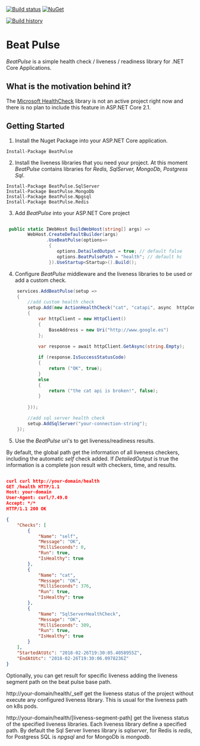 [![Build status](https://ci.appveyor.com/api/projects/status/fqcak0q6q83f730c?svg=true)](https://ci.appveyor.com/project/Xabaril/beatpulse) [![NuGet](https://img.shields.io/nuget/v/BeatPulse.svg)](https://www.nuget.org/packages/BeatPulse/)

[![Build history](https://buildstats.info/appveyor/chart/xabaril/beatpulse)](https://ci.appveyor.com/project/beatpulse/ci-buildstats/history)

# Beat Pulse

*BeatPulse* is a simple health check /  liveness / readiness library for .NET Core Applications.


## What is the motivation behind it?

The [Microsoft HealthCheck](https://github.com/dotnet-architecture/HealthChecks) library is not an active project right now and there is no plan to include this feature in ASP.NET Core 2.1.

## Getting Started

1. Install the Nuget Package into your ASP.NET Core application.

```
Install-Package BeatPulse
```

2. Install the liveness libraries that you need your project. At this moment *BeatPulse* contains libraries for *Redis, SqlServer, MongoDb, Postgress Sql*.

```
Install-Package BeatPulse.SqlServer
Install-Package BeatPulse.MongoDb
Install-Package BeatPulse.Npgsql
Install-Package BeatPulse.Redis
```

3. Add *BeatPulse* into your ASP.NET Core project

``` csharp

 public static IWebHost BuildWebHost(string[] args) =>
        WebHost.CreateDefaultBuilder(args)
               .UseBeatPulse(options=>
                {
                   options.DetailedOutput = true; // default false
                   options.BeatPulsePath = "health"; // default hc
                }).UseStartup<Startup>().Build();
```
4. Configure *BeatPulse* middleware and the liveness libraries to be used or add a custom check.

``` csharp
    services.AddBeatPulse(setup =>
    {
        //add custom health check
        setup.Add(new ActionHealthCheck("cat", "catapi", async  httpContext =>
        {
            var httpClient = new HttpClient()
            {
                BaseAddress = new Uri("http://www.google.es")
            };

            var response = await httpClient.GetAsync(string.Empty);
                
            if (response.IsSuccessStatusCode)
            {
                return ("OK", true);
            }
            else
            {
                return ("the cat api is broken!", false);
            }
            
        }));

        //add sql server health check
        setup.AddSqlServer("your-connection-string");
    });
```

5. Use the *BeatPulse* uri's to get liveness/readiness results.

By default, the global path get the information of all liveness checkers, including the automatic *self* check added. If *DetailedOutput* is true the information is a complete json result with checkers, time, and results.

``` json

curl curl http://your-domain/health
GET /health HTTP/1.1
Host: your-domain
User-Agent: curl/7.49.0
Accept: */*
HTTP/1.1 200 OK

{
	"Checks": [
		{
			"Name": "self",
			"Message": "OK",
			"MilliSeconds": 0,
			"Run": true,
			"IsHealthy": true
		},
		{
			"Name": "cat",
			"Message": "OK",
			"MilliSeconds": 376,
			"Run": true,
			"IsHealthy": true
		},
		{
			"Name": "SqlServerHealthCheck",
			"Message": "OK",
			"MilliSeconds": 309,
			"Run": true,
			"IsHealthy": true
		}
	],
	"StartedAtUtc": "2018-02-26T19:30:05.4058955Z",
	"EndAtUtc": "2018-02-26T19:30:06.0978236Z"
}
```
Optionally, you can get result for specific liveness adding the liveness segment path on the beat pulse base path.

http://your-domain/health/_self get the liveness status of the project without execute any configured liveness library. This is usual for the liveness path on k8s pods.

http://your-domain/health/[liveness-segment-path] get the liveness status of the specified liveness libraries. Each liveness library define a specified path. By default the Sql Server livenes library is *sqlserver*, for Redis is *redis*, for Postgress SQL is *npgsql* and for MongoDb is *mongodb*.


